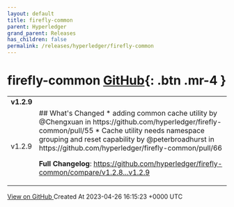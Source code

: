 ```yaml
---
layout: default
title: firefly-common
parent: Hyperledger
grand_parent: Releases
has_children: false
permalink: /releases/hyperledger/firefly-common
---
```


# firefly-common <span class="fs-3 right-align">[GitHub](https://github.com/hyperledger/firefly-common){: .btn .mr-4 }</span>


<div>
    <table>
        <tr>
            <td colspan="2">
                <b>
                    v1.2.9
                </b>
            </td>
        </tr>
        <tr>
            <td>
                <span class="chip">
                    v1.2.9
                </span>
            </td>
            <td>
                ## What's Changed
* adding common cache utility by @Chengxuan in https://github.com/hyperledger/firefly-common/pull/55
* Cache utility needs namespace grouping and reset capability by @peterbroadhurst in https://github.com/hyperledger/firefly-common/pull/66


**Full Changelog**: https://github.com/hyperledger/firefly-common/compare/v1.2.8...v1.2.9
            </td>
        </tr>
    </table>
    <a href="https://github.com/hyperledger/firefly-common/releases/tag/v1.2.9" class=".btn">
        View on GitHub
    </a>
    <span class="right-align">
        Created At 2023-04-26 16:15:23 +0000 UTC
    </span>
</div>


